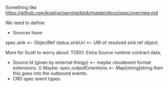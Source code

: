 Something like https://github.com/knative/serving/blob/master/docs/spec/overview.md

We need to define:

- Sources have:

spec.sink <-- ObjectRef
status.sinkUri <-- URI of resolved sink ref object.

More for Scott to worry about:
TODO: Extra Source runtime contract data,
- Source Id (given by external thingy) <-- maybe cloudevent format extensions. ()
Maybe:
  spec.outputExtentions <-- Map[string]string then this goes into the outbound events.
- CRD spec event types.
